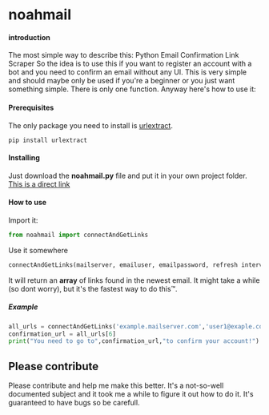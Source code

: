 # noahmail
#### introduction
The most simple way to describe this: Python Email Confirmation Link Scraper
So the idea is to use this if you want to register an account with a bot and you need to confirm an email without any UI. This is very simple and should maybe only be used if you're a beginner or you just want something simple. There is only one function. Anyway here's how to use it:
#### Prerequisites
The only package you need to install is [urlextract](https://pypi.org/project/urlextract/).
```
pip install urlextract
```
#### Installing
Just download the **noahmail.py** file and put it in your own project folder.
[This is a direct link](https://github.com/drstuggels/noahmail/blob/master/noahmail.py)
#### How to use
Import it:
```python
from noahmail import connectAndGetLinks
```
Use it somewhere
```python
connectAndGetLinks(mailserver, emailuser, emailpassword, refresh interval)
```
It will return an **array** of links found in the newest email. It might take a while (so dont worry), but it's the fastest way to do this™.
##### Example
```python
all_urls = connectAndGetLinks('example.mailserver.com','user1@exaple.com','password123', 5)
confirmation_url = all_urls[6]
print("You need to go to",confirmation_url,"to confirm your account!")
```
## Please contribute
Please contribute and help me make this better. It's a not-so-well documented subject and it took me a while to figure it out how to do it. It's guaranteed to have bugs so be carefull.
